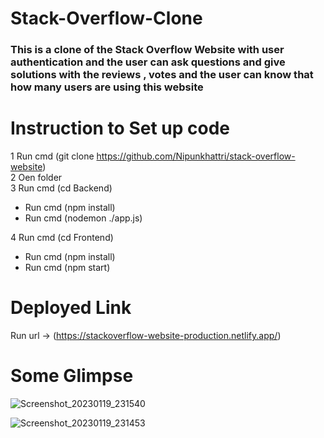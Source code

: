 # Stack-Overflow-Clone

### This is a clone of the Stack Overflow Website with user authentication and the user can ask questions and give solutions with the reviews , votes and the user can know that how many users are using this website 

# Instruction to Set up code

1 Run cmd (git clone https://github.com/Nipunkhattri/stack-overflow-website)</br>
2 Oen folder</br>
3 Run cmd (cd Backend)
<ul>
<li>Run cmd (npm install)</li>
<li>Run cmd (nodemon ./app.js)</li>
</ul>
4 Run cmd (cd Frontend)
<ul>
<li>Run cmd (npm install)</li>
<li>Run cmd (npm start)</li>
</ul>

# Deployed Link

Run url -> (https://stackoverflow-website-production.netlify.app/)

# Some Glimpse

![Screenshot_20230119_231540](https://user-images.githubusercontent.com/95367416/213520864-64b2646f-5551-45ae-9763-59bb98c94720.png)

![Screenshot_20230119_231453](https://user-images.githubusercontent.com/95367416/213521146-2404d419-ca35-4d34-8778-c62f5d046cb0.png)
